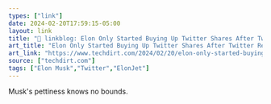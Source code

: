 ```yaml
---
types: ["link"]
date: 2024-02-20T17:59:15-05:00
layout: link
title: "🔗 linkblog: Elon Only Started Buying Up Twitter Shares After Twitter Refused To Ban Plane Tracking Account'"
art_title: "Elon Only Started Buying Up Twitter Shares After Twitter Refused To Ban Plane Tracking Account"
art_link: "https://www.techdirt.com/2024/02/20/elon-only-started-buying-up-twitter-shares-after-twitter-refused-to-ban-plane-tracking-account/"
source: ["techdirt.com"]
tags: ["Elon Musk","Twitter","ElonJet"]
---
```

Musk's pettiness knows no bounds.
